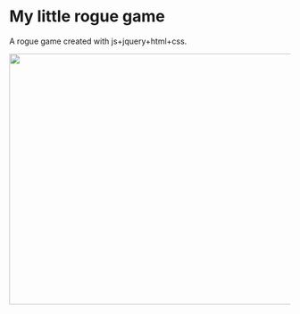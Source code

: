 # My little rogue game
A rogue game created with js+jquery+html+css.

<p align="center">
  <img width="700" height="450" src="https://github.com/user-attachments/assets/51faa904-cc35-4974-8ba3-d5389dc29cb5">
</p>            

